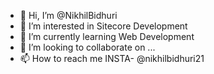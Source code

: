 - 👋 Hi, I’m @NikhilBidhuri
- 👀 I’m interested in Sitecore Development 
- 🌱 I’m currently learning Web Development
- 💞️ I’m looking to collaborate on ...
- 📫 How to reach me INSTA-  @nikhilbidhuri21

<!---
NikhilBidhuri/NikhilBidhuri is a ✨ special ✨ repository because its `README.md` (this file) appears on your GitHub profile.
You can click the Preview link to take a look at your changes.
--->
